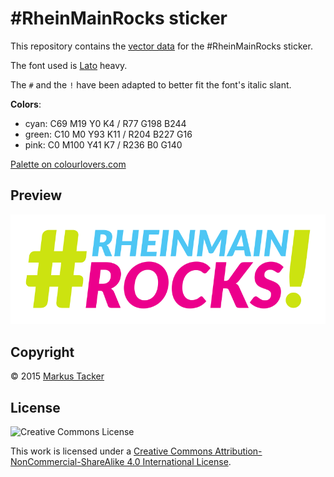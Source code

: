 # \#RheinMainRocks sticker

This repository contains the [vector data](sticker.svg) for the \#RheinMainRocks sticker.

The font used is [Lato](https://www.google.com/fonts/specimen/Lato) heavy.

The `#` and the `!` have been adapted to better fit the font's italic slant.

**Colors**:
 - cyan: C69 M19 Y0 K4 / R77 G198 B244
 - green: C10 M0 Y93 K11 / R204 B227 G16
 - pink: C0 M100 Y41 K7 / R236 B0 G140
 
[Palette on colourlovers.com](http://www.colourlovers.com/palette/3721765/Zentrale_Coworking)

## Preview 

![\#RheinMainRocks sticker](sticker.png)

## Copyright

© 2015 [Markus Tacker](https://cto.hiv)

## License

![Creative Commons License](https://i.creativecommons.org/l/by-nc-sa/4.0/88x31.png)

This work is licensed under a [Creative Commons Attribution-NonCommercial-ShareAlike 4.0 International License](http://creativecommons.org/licenses/by-nc-sa/4.0/).
